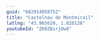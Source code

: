 ```yaml
---
guid: "682914058752"
title: "Castelnau de Montmirail"
latlng: "43.965620, 1.820128"
youtubeId: "ZK0ZBirjOw8" 
---
```

